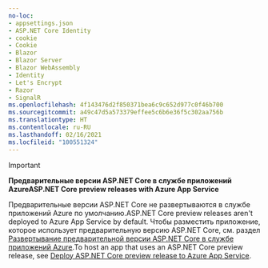 ```yaml
---
no-loc:
- appsettings.json
- ASP.NET Core Identity
- cookie
- Cookie
- Blazor
- Blazor Server
- Blazor WebAssembly
- Identity
- Let's Encrypt
- Razor
- SignalR
ms.openlocfilehash: 4f143476d2f850371bea6c9c652d977c0f46b700
ms.sourcegitcommit: a49c47d5a573379effee5c6b6e36f5c302aa756b
ms.translationtype: HT
ms.contentlocale: ru-RU
ms.lasthandoff: 02/16/2021
ms.locfileid: "100551324"
---
```

> [!IMPORTANT]
> <span data-ttu-id="45212-101">**Предварительные версии ASP.NET Core в службе приложений Azure**</span><span class="sxs-lookup"><span data-stu-id="45212-101">**ASP.NET Core preview releases with Azure App Service**</span></span>
>
> <span data-ttu-id="45212-102">Предварительные версии ASP.NET Core не развертываются в службе приложений Azure по умолчанию.</span><span class="sxs-lookup"><span data-stu-id="45212-102">ASP.NET Core preview releases aren't deployed to Azure App Service by default.</span></span> <span data-ttu-id="45212-103">Чтобы разместить приложение, которое использует предварительную версию ASP.NET Core, см. раздел [Развертывание предварительной версии ASP.NET Core в службе приложений Azure](xref:host-and-deploy/azure-apps/index#deploy-aspnet-core-preview-release-to-azure-app-service).</span><span class="sxs-lookup"><span data-stu-id="45212-103">To host an app that uses an ASP.NET Core preview release, see [Deploy ASP.NET Core preview release to Azure App Service](xref:host-and-deploy/azure-apps/index#deploy-aspnet-core-preview-release-to-azure-app-service).</span></span>
<!-- 
> [!IMPORTANT]
> **ASP.NET Core 3.0 with Azure App Service**
>
> ASP.NET Core 3.0 has not yet been deployed to Azure App Service. We hope to provide ASP.NET Core 3 on Azure App Service soon. To host an app that uses an ASP.NET Core 3.0:

* Treat ASP.NET Core 3.0 like a preview release for Azure App Service deployment.
* See [Deploy ASP.NET Core preview release to Azure App Service](xref:host-and-deploy/azure-apps/index#deploy-aspnet-core-preview-release-to-azure-app-service).
-->
